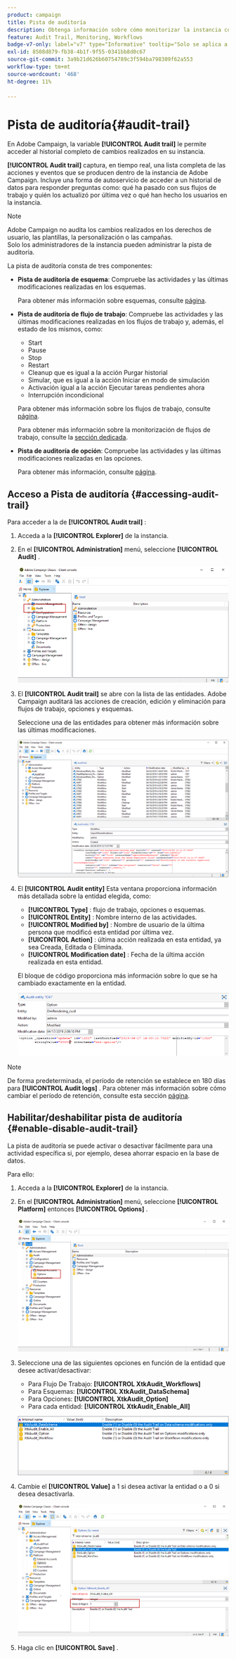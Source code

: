```yaml
---
product: campaign
title: Pista de auditoría
description: Obtenga información sobre cómo monitorizar la instancia con la pista de auditoría de Campaign
feature: Audit Trail, Monitoring, Workflows
badge-v7-only: label="v7" type="Informative" tooltip="Solo se aplica a Campaign Classic v7"
exl-id: 8508d879-fb38-4b1f-9f55-0341bb8d0c67
source-git-commit: 3a9b21d626b60754789c3f594ba798309f62a553
workflow-type: tm+mt
source-wordcount: '468'
ht-degree: 11%

---
```


# Pista de auditoría{#audit-trail}



En Adobe Campaign, la variable **[!UICONTROL Audit trail]** le permite acceder al historial completo de cambios realizados en su instancia.

**[!UICONTROL Audit trail]** captura, en tiempo real, una lista completa de las acciones y eventos que se producen dentro de la instancia de Adobe Campaign. Incluye una forma de autoservicio de acceder a un historial de datos para responder preguntas como: qué ha pasado con sus flujos de trabajo y quién los actualizó por última vez o qué han hecho los usuarios en la instancia.

>[!NOTE]
>
>Adobe Campaign no audita los cambios realizados en los derechos de usuario, las plantillas, la personalización o las campañas.\
>Solo los administradores de la instancia pueden administrar la pista de auditoría.

La pista de auditoría consta de tres componentes:

* **Pista de auditoría de esquema**: Compruebe las actividades y las últimas modificaciones realizadas en los esquemas.

  Para obtener más información sobre esquemas, consulte [página](../../configuration/using/data-schemas.md).

* **Pista de auditoría de flujo de trabajo**: Compruebe las actividades y las últimas modificaciones realizadas en los flujos de trabajo y, además, el estado de los mismos, como:

   * Start
   * Pause
   * Stop
   * Restart
   * Cleanup que es igual a la acción Purgar historial
   * Simular, que es igual a la acción Iniciar en modo de simulación
   * Activación igual a la acción Ejecutar tareas pendientes ahora
   * Interrupción incondicional

  Para obtener más información sobre los flujos de trabajo, consulte [página](../../workflow/using/about-workflows.md).

  Para obtener más información sobre la monitorización de flujos de trabajo, consulte la [sección dedicada](../../workflow/using/monitoring-workflow-execution.md).

* **Pista de auditoría de opción**: Compruebe las actividades y las últimas modificaciones realizadas en las opciones.

  Para obtener más información, consulte [página](../../installation/using/configuring-campaign-options.md).

## Acceso a Pista de auditoría {#accessing-audit-trail}

Para acceder a la de **[!UICONTROL Audit trail]** :

1. Acceda a la **[!UICONTROL Explorer]** de la instancia.
1. En el **[!UICONTROL Administration]** menú, seleccione **[!UICONTROL Audit]** .

   ![](assets/audit_trail_1.png)

1. El **[!UICONTROL Audit trail]** se abre con la lista de las entidades. Adobe Campaign auditará las acciones de creación, edición y eliminación para flujos de trabajo, opciones y esquemas.

   Seleccione una de las entidades para obtener más información sobre las últimas modificaciones.

   ![](assets/audit_trail_2.png)

1. El **[!UICONTROL Audit entity]** Esta ventana proporciona información más detallada sobre la entidad elegida, como:

   * **[!UICONTROL Type]** : flujo de trabajo, opciones o esquemas.
   * **[!UICONTROL Entity]** : Nombre interno de las actividades.
   * **[!UICONTROL Modified by]** : Nombre de usuario de la última persona que modificó esta entidad por última vez.
   * **[!UICONTROL Action]** : última acción realizada en esta entidad, ya sea Creada, Editada o Eliminada.
   * **[!UICONTROL Modification date]** : Fecha de la última acción realizada en esta entidad.

   El bloque de código proporciona más información sobre lo que se ha cambiado exactamente en la entidad.

   ![](assets/audit_trail_3.png)

>[!NOTE]
>
>De forma predeterminada, el período de retención se establece en 180 días para **[!UICONTROL Audit logs]** . Para obtener más información sobre cómo cambiar el período de retención, consulte esta sección [página](../../production/using/database-cleanup-workflow.md#deployment-wizard).

## Habilitar/deshabilitar pista de auditoría {#enable-disable-audit-trail}

La pista de auditoría se puede activar o desactivar fácilmente para una actividad específica si, por ejemplo, desea ahorrar espacio en la base de datos.

Para ello:

1. Acceda a la **[!UICONTROL Explorer]** de la instancia.
1. En el **[!UICONTROL Administration]** menú, seleccione **[!UICONTROL Platform]** entonces **[!UICONTROL Options]** .

   ![](assets/audit_trail_4.png)

1. Seleccione una de las siguientes opciones en función de la entidad que desee activar/desactivar:

   * Para Flujo De Trabajo: **[!UICONTROL XtkAudit_Workflows]**
   * Para Esquemas: **[!UICONTROL XtkAudit_DataSchema]**
   * Para Opciones: **[!UICONTROL XtkAudit_Option]**
   * Para cada entidad: **[!UICONTROL XtkAudit_Enable_All]**

   ![](assets/audit_trail_5.png)

1. Cambie el **[!UICONTROL Value]** a 1 si desea activar la entidad o a 0 si desea desactivarla.

   ![](assets/audit_trail_6.png)

1. Haga clic en **[!UICONTROL Save]** .
